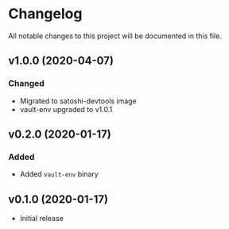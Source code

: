 # Changelog
All notable changes to this project will be documented in this file.

## v1.0.0 (2020-04-07)
### Changed
- Migrated to satoshi-devtools image
- vault-env upgraded to v1.0.1

## v0.2.0 (2020-01-17)
### Added
- Added `vault-env` binary

## v0.1.0 (2020-01-17)
- Initial release
